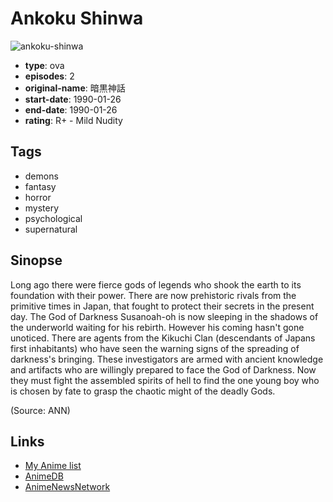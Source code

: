 # Ankoku Shinwa

![ankoku-shinwa](https://cdn.myanimelist.net/images/anime/2/57439.jpg)

-   **type**: ova
-   **episodes**: 2
-   **original-name**: 暗黒神話
-   **start-date**: 1990-01-26
-   **end-date**: 1990-01-26
-   **rating**: R+ - Mild Nudity

## Tags

-   demons
-   fantasy
-   horror
-   mystery
-   psychological
-   supernatural

## Sinopse

Long ago there were fierce gods of legends who shook the earth to its foundation with their power. There are now prehistoric rivals from the primitive times in Japan, that fought to protect their secrets in the present day. The God of Darkness Susanoah-oh is now sleeping in the shadows of the underworld waiting for his rebirth. However his coming hasn't gone unoticed. There are agents from the Kikuchi Clan (descendants of Japans first inhabitants) who have seen the warning signs of the spreading of darkness's bringing. These investigators are armed with ancient knowledge and artifacts who are willingly prepared to face the God of Darkness. Now they must fight the assembled spirits of hell to find the one young boy who is chosen by fate to grasp the chaotic might of the deadly Gods.

(Source: ANN)

## Links

-   [My Anime list](https://myanimelist.net/anime/1966/Ankoku_Shinwa)
-   [AnimeDB](http://anidb.info/perl-bin/animedb.pl?show=anime&aid=2920)
-   [AnimeNewsNetwork](http://www.animenewsnetwork.com/encyclopedia/anime.php?id=573)
